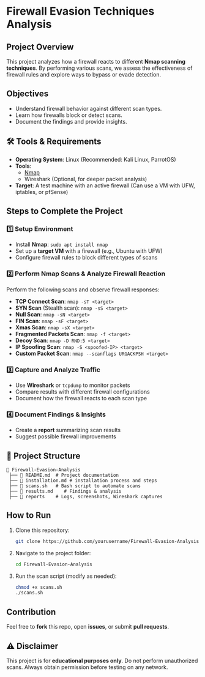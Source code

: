 # Firewall Evasion Techniques Analysis

## Project Overview
This project analyzes how a firewall reacts to different **Nmap scanning techniques**. By performing various scans, we assess the effectiveness of firewall rules and explore ways to bypass or evade detection.

## Objectives
- Understand firewall behavior against different scan types.
- Learn how firewalls block or detect scans.
- Document the findings and provide insights.

## 🛠️ Tools & Requirements
- **Operating System**: Linux (Recommended: Kali Linux, ParrotOS)
- **Tools**: 
  - [Nmap](https://nmap.org/download.html)
  - Wireshark (Optional, for deeper packet analysis)
- **Target**: A test machine with an active firewall (Can use a VM with UFW, iptables, or pfSense)

## Steps to Complete the Project

### 1️⃣ Setup Environment
- Install **Nmap**: `sudo apt install nmap`
- Set up a **target VM** with a firewall (e.g., Ubuntu with UFW)
- Configure firewall rules to block different types of scans

### 2️⃣ Perform Nmap Scans & Analyze Firewall Reaction
Perform the following scans and observe firewall responses:

- **TCP Connect Scan**: `nmap -sT <target>`
- **SYN Scan** (Stealth scan): `nmap -sS <target>`
- **Null Scan**: `nmap -sN <target>`
- **FIN Scan**: `nmap -sF <target>`
- **Xmas Scan**: `nmap -sX <target>`
- **Fragmented Packets Scan**: `nmap -f <target>`
- **Decoy Scan**: `nmap -D RND:5 <target>`
- **IP Spoofing Scan**: `nmap -S <spoofed-IP> <target>`
- **Custom Packet Scan**: `nmap --scanflags URGACKPSH <target>`

### 3️⃣ Capture and Analyze Traffic
- Use **Wireshark** or `tcpdump` to monitor packets
- Compare results with different firewall configurations
- Document how the firewall reacts to each scan type

### 4️⃣ Document Findings & Insights
- Create a **report** summarizing scan results
- Suggest possible firewall improvements

## 📂 Project Structure
```
📁 Firewall-Evasion-Analysis
 ├── 📜 README.md  # Project documentation
 ├── 📜 installation.md # installation process and steps
 ├── 📜 scans.sh   # Bash script to automate scans
 ├── 📜 results.md    # Findings & analysis
 ├── 📁 reports    # Logs, screenshots, Wireshark captures
```

## How to Run
1. Clone this repository:  
   ```bash
   git clone https://github.com/yourusername/Firewall-Evasion-Analysis.git
   ```
2. Navigate to the project folder:  
   ```bash
   cd Firewall-Evasion-Analysis
   ```
3. Run the scan script (modify as needed):  
   ```bash
   chmod +x scans.sh
   ./scans.sh
   ```

## Contribution
Feel free to **fork** this repo, open **issues**, or submit **pull requests**. 

## ⚠️ Disclaimer
This project is for **educational purposes only**. Do not perform unauthorized scans. Always obtain permission before testing on any network.
